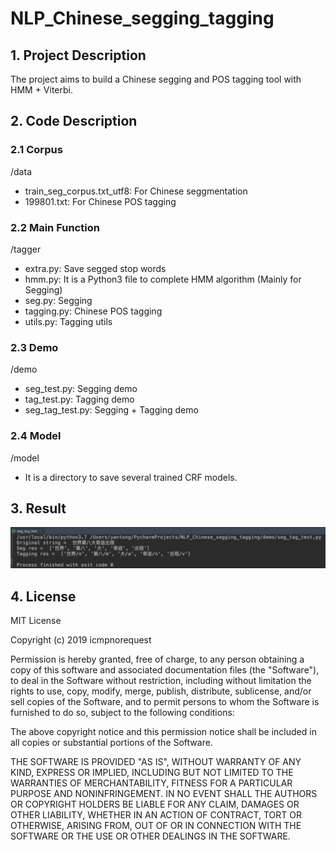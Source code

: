 # NLP_Chinese_segging_tagging



## 1. Project Description

The project aims to build a Chinese segging and POS tagging tool with HMM + Viterbi.



## 2. Code Description

### 2.1 Corpus

/data

- train_seg_corpus.txt_utf8: For Chinese seggmentation
- 199801.txt: For Chinese POS tagging

### 2.2 Main Function

/tagger

- extra.py: Save segged stop words
- hmm.py: It is a Python3 file to complete HMM algorithm (Mainly for Segging)
- seg.py: Segging
- tagging.py: Chinese POS tagging
- utils.py: Tagging utils

### 2.3 Demo

/demo

- seg_test.py: Segging demo
- tag_test.py: Tagging demo
- seg_tag_test.py: Segging + Tagging demo

### 2.4 Model

/model

- It is a directory to save several trained CRF models.



## 3. Result

![Image text](https://github.com/icmpnorequest/NLP_Chinese_segging_tagging/blob/master/image/test_res.png)


## 4. License

MIT License

Copyright (c) 2019 icmpnorequest

Permission is hereby granted, free of charge, to any person obtaining a copy
of this software and associated documentation files (the "Software"), to deal
in the Software without restriction, including without limitation the rights
to use, copy, modify, merge, publish, distribute, sublicense, and/or sell
copies of the Software, and to permit persons to whom the Software is
furnished to do so, subject to the following conditions:

The above copyright notice and this permission notice shall be included in all
copies or substantial portions of the Software.

THE SOFTWARE IS PROVIDED "AS IS", WITHOUT WARRANTY OF ANY KIND, EXPRESS OR
IMPLIED, INCLUDING BUT NOT LIMITED TO THE WARRANTIES OF MERCHANTABILITY,
FITNESS FOR A PARTICULAR PURPOSE AND NONINFRINGEMENT. IN NO EVENT SHALL THE
AUTHORS OR COPYRIGHT HOLDERS BE LIABLE FOR ANY CLAIM, DAMAGES OR OTHER
LIABILITY, WHETHER IN AN ACTION OF CONTRACT, TORT OR OTHERWISE, ARISING FROM,
OUT OF OR IN CONNECTION WITH THE SOFTWARE OR THE USE OR OTHER DEALINGS IN THE
SOFTWARE.




